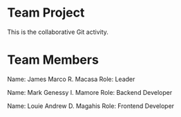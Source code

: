 # Team Project
This is the collaborative Git activity.

# Team Members
Name: James Marco R. Macasa
Role: Leader

Name: Mark Genessy I. Mamore
Role: Backend Developer

Name: Louie Andrew D. Magahis
Role: Frontend Developer